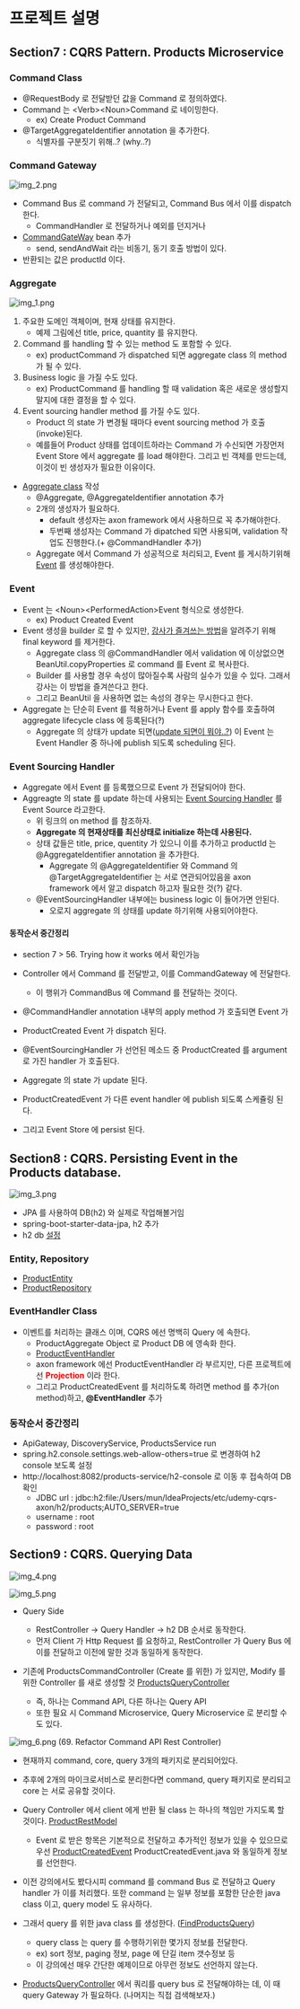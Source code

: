 # 프로젝트 설명

<h2> Section7 : CQRS Pattern. Products Microservice </h2>

<h3> Command Class </h3>

- @RequestBody 로 전달받던 값을 Command 로 정의하였다.
- Command 는 \<Verb>\<Noun>Command 로 네이밍한다. 
  - ex) Create Product Command
- @TargetAggregateIdentifier annotation 을 추가한다.
  - 식별자를 구분짓기 위해..? (why..?)


<h3> Command Gateway </h3>
 
![img_2.png](img_2.png)
- Command Bus 로 command 가 전달되고, Command Bus 에서 이를 dispatch 한다.
  - CommandHandler 로 전달하거나 예외를 던지거나
- [CommandGateWay](./ProductsService/src/main/java/com/appsdeveloperblog/estore/ProductsService/command/rest/ProductsCommandController.java) bean 추가
  - send, sendAndWait 라는 비동기, 동기 호출 방법이 있다.
- 반환되는 값은 productId 이다.

<h3> Aggregate </h3>

![img_1.png](img_1.png)
1. 주요한 도메인 객체이며, 현재 상태를 유지한다.
   - 예제 그림에선 title, price, quantity 를 유지한다.
2. Command 를 handling 할 수 있는 method 도 포함할 수 있다.
   - ex) productCommand 가 dispatched 되면 aggregate class 의 method 가 될 수 있다.
3. Business logic 을 가질 수도 있다.
   - ex) ProductCommand 를 handling 할 때 validation 혹은 새로운 생성할지말지에 대한 결정을 할 수 있다.
4. Event sourcing handler method 를 가질 수도 있다.
   - Product 의 state 가 변경될 때마다 event sourcing method 가 호출(invoke)된다.
   - 예를들어 Product 상태를 업데이트하라는 Command 가 수신되면 가장먼저 Event Store 에서 aggregate 를 load 해야한다. 그리고 빈 객체를 만드는데, 이것이 빈 생성자가 필요한 이유이다. 

- [Aggregate class](./ProductsService/src/main/java/com/appsdeveloperblog/estore/ProductsService/command/ProductAggregate.java) 작성
  - @Aggregate, @AggregateIdentifier annotation 추가
  - 2개의 생성자가 필요하다.
    - default 생성자는 axon framework 에서 사용하므로 꼭 추가해야한다.
    - 두번째 생성자는 Command 가 dipatched 되면 사용되며, validation 작업도 진행한다.(+ @CommandHandler 추가)
  - Aggregate 에서 Command 가 성공적으로 처리되고, Event 를 게시하기위해 [Event](./ProductsService/src/main/java/com/appsdeveloperblog/estore/ProductsService/core/event/ProductCreatedEvent.java) 를 생성해야한다.


<h3> Event </h3>

- Event 는 \<Noun>\<PerformedAction>Event 형식으로 생성한다.
  - ex) Product Created Event
- Event 생성을 builder 로 할 수 있지만, <u>강사가 즐겨쓰는 방법</u>을 알려주기 위해 final keyword 를 제거한다.
  - Aggregate class 의 @CommandHandler 에서 validation 에 이상없으면 BeanUtil.copyProperties 로 command 를 Event 로 복사한다.
  - Builder 를 사용할 경우 속성이 많아질수록 사람의 실수가 있을 수 있다. 그래서 강사는 이 방법을 즐겨쓴다고 한다.
  - 그리고 BeanUtil 을 사용하면 없는 속성의 경우는 무시한다고 한다.
- Aggregate 는 단순히 Event 를 적용하거나 Event 를 apply 함수를 호출하여 aggregate lifecycle class 에 등록된다(?) 
  - Aggregate 의 상태가 update 되면(<u>update 되면이 뭐야..?</u>) 이 Event 는 Event Handler 중 하나에 publish 되도록 scheduling 된다.

<h3> Event Sourcing Handler </h3>

- Aggregate 에서 Event 를 등록했으므로 Event 가 전달되어야 한다.
- Aggreagte 의 state 를 update 하는데 사용되는 [Event Sourcing Handler](./ProductsService/src/main/java/com/appsdeveloperblog/estore/ProductsService/command/ProductAggregate.java) 를 Event Source 라고한다.
  - 위 링크의 on method 를 참조하자.
  - <b>Aggregate 의 현재상태를 최신상태로 initialize 하는데 사용된다.</b>
  - 상태 값들은 title, price, quentity 가 있으니 이를 추가하고 productId 는 @AggregateIdentifier annotation 을 추가한다.
    - Aggregate 의 @AggregateIdentifier 와 Command 의 @TargetAggregateIdentifier 는 서로 연관되어있음을 axon framework 에서 알고 dispatch 하고자 필요한 것(?) 같다.
  - @EventSourcingHandler 내부에는 business logic 이 들어가면 안된다.
    - 오로지 aggregate 의 상태를 update 하기위해 사용되어야한다.


<h4> 동작순서 중간정리 </h4>

- section 7 > 56. Trying how it works 에서 확인가능

- Controller 에서 Command 를 전달받고, 이를 CommandGateway 에 전달한다.
  - 이 행위가 CommandBus 에 Command 를 전달하는 것이다.
- @CommandHandler annotation 내부의 apply method 가 호출되면 Event 가 
- ProductCreated Event 가 dispatch 된다.
- @EventSourcingHandler 가 선언된 메소드 중 ProductCreated 를 argument 로 가진 handler 가 호출된다.
- Aggregate 의 state 가 update 된다.
- ProductCreatedEvent 가 다른 event handler 에 publish 되도록 스케쥴링 된다.
- 그리고 Event Store 에 persist 된다.


<h2> Section8 : CQRS. Persisting Event in the Products database. </h2>

![img_3.png](img_3.png)

- JPA 를 사용하여 DB(h2) 와 실제로 작업해볼거임
- spring-boot-starter-data-jpa, h2 추가
- h2 db [설정](./ProductsService/src/main/resources/application.properties)

<h3> Entity, Repository </h3>

- [ProductEntity](./ProductsService/src/main/java/com/appsdeveloperblog/estore/ProductsService/core/data/ProductEntity.java)
- [ProductRepository](./ProductsService/src/main/java/com/appsdeveloperblog/estore/ProductsService/core/data/ProductsRepository.java)

<h3> EventHandler Class </h3>

- 이벤트를 처리하는 클래스 이며, CQRS 에선 명백히 Query 에 속한다.
    - ProductAggregate Object 로 Product DB 에 영속화 한다.
    - [ProductEventHandler](./ProductsService/src/main/java/com/appsdeveloperblog/estore/ProductsService/core/event/ProductCreatedEvent.java)
    - axon framework 에선 ProductEventHandler 라 부르지만, 다른 프로젝트에선 <b><span style="color:red">Projection</span></b> 이라 한다.
    - 그리고 ProductCreatedEvent 를 처리하도록 하려면 method 를 추가(on method)하고, <b>@EventHandler</b> 추가
    
<h3> 동작순서 중간정리 </h3>

- ApiGateway, DiscoveryService, ProductsService run
- spring.h2.console.settings.web-allow-others=true 로 변경하여 h2 console 보도록 설정
- http://localhost:8082/products-service/h2-console 로 이동 후 접속하여 DB 확인
  - JDBC url : jdbc:h2:file:/Users/mun/IdeaProjects/etc/udemy-cqrs-axon/h2/products;AUTO_SERVER=true
  - username : root
  - password : root

<h2> Section9 : CQRS. Querying Data </h2>

![img_4.png](img_4.png)

![img_5.png](img_5.png)
- Query Side
  - RestController -> Query Handler -> h2 DB 순서로 동작한다.
  - 먼저 Client 가 Http Request 를 요청하고, RestController 가 Query Bus 에 이를 전달하고 이전에 말한 것과 동일하게 동작한다.

- 기존에 ProductsCommandController (Create 를 위한) 가 있지만, Modify 를 위한 Controller 를 새로 생성할 것  [ProductsQueryController](./ProductsService/src/main/java/com/appsdeveloperblog/estore/ProductsService/query/rest/ProductsQueryController.java)
  - 즉, 하나는 Command API, 다른 하나는 Query API
  - 또한 필요 시 Command Microservice, Query Microservice 로 분리할 수도 있다.
  

![img_6.png](img_6.png) (69. Refactor Command API Rest Controller)
- 현재까지 command, core, query 3개의 패키지로 분리되어있다.
- 추후에 2개의 마이크로서비스로 분리한다면 command, query 패키지로 분리되고 core 는 서로 공유할 것이다.

- Query Controller 에서 client 에게 반환 될 class 는 하나의 책임만 가지도록 할 것이다. [ProductRestModel](./ProductsService/src/main/java/com/appsdeveloperblog/estore/ProductsService/query/rest/ProductsQueryController.java)
  - Event 로 받은 항목은 기본적으로 전달하고 추가적인 정보가 있을 수 있으므로 우선 [ProductCreatedEvent](./ProductsService/src/main/java/com/appsdeveloperblog/estore/ProductsService/core/event/ProductCreatedEvent.java) ProductCreatedEvent.java 와 동일하게 정보를 선언한다.

- 이전 강의에서도 봤다시피 command 를 command Bus 로 전달하고 Query handler 가 이를 처리했다. 또한 command 는 일부 정보를 포함한 단순한 java class 이고, query model 도 유사하다.
- 그래서 query 를 위한 java class 를 생성한다. ([FindProductsQuery](./ProductsService/src/main/java/com/appsdeveloperblog/estore/ProductsService/query/FindProductsQuery.java))
  - query class 는 query 를 수행하기위한 몇가지 정보를 전달한다.
  - ex) sort 정보, paging 정보, page 에 단길 item 갯수정보 등
  - 이 강의에선 매우 간단한 예제이므로 아무런 정보도 선언하지 않는다.

- [ProductsQueryController](./ProductsService/src/main/java/com/appsdeveloperblog/estore/ProductsService/query/rest/ProductsQueryController.java) 에서 쿼리를 query bus 로 전달해야하는 데, 이 때 query Gateway 가 필요하다. (나머지는 직접 검색해보자.)